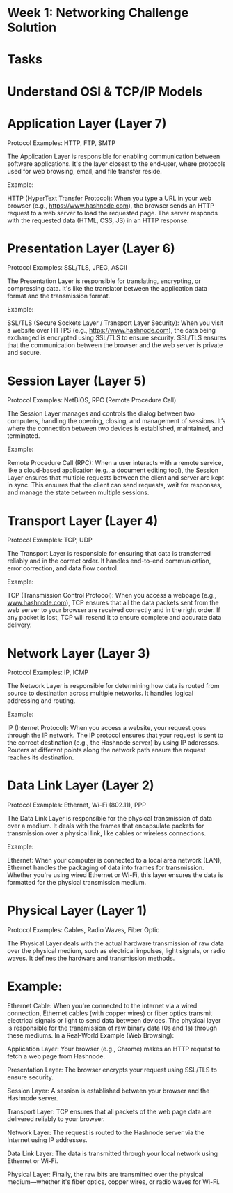 # Week 1: Networking Challenge Solution 

# Tasks
# Understand OSI & TCP/IP Models

# Application Layer (Layer 7)
Protocol Examples: HTTP, FTP, SMTP

The Application Layer is responsible for enabling communication between software applications. It's the layer closest to the end-user, where protocols used for web browsing, email, and file transfer reside.

Example:

HTTP (HyperText Transfer Protocol): When you type a URL in your web browser (e.g., https://www.hashnode.com), the browser sends an HTTP request to a web server to load the requested page. The server responds with the requested data (HTML, CSS, JS) in an HTTP response.

# Presentation Layer (Layer 6)
Protocol Examples: SSL/TLS, JPEG, ASCII

The Presentation Layer is responsible for translating, encrypting, or compressing data. It's like the translator between the application data format and the transmission format.

Example:

SSL/TLS (Secure Sockets Layer / Transport Layer Security): When you visit a website over HTTPS (e.g., https://www.hashnode.com), the data being exchanged is encrypted using SSL/TLS to ensure security. SSL/TLS ensures that the communication between the browser and the web server is private and secure.

# Session Layer (Layer 5)
Protocol Examples: NetBIOS, RPC (Remote Procedure Call)

The Session Layer manages and controls the dialog between two computers, handling the opening, closing, and management of sessions. It’s where the connection between two devices is established, maintained, and terminated.

Example:

Remote Procedure Call (RPC): When a user interacts with a remote service, like a cloud-based application (e.g., a document editing tool), the Session Layer ensures that multiple requests between the client and server are kept in sync. This ensures that the client can send requests, wait for responses, and manage the state between multiple sessions.


# Transport Layer (Layer 4)
Protocol Examples: TCP, UDP

The Transport Layer is responsible for ensuring that data is transferred reliably and in the correct order. It handles end-to-end communication, error correction, and data flow control.

Example:

TCP (Transmission Control Protocol): When you access a webpage (e.g., www.hashnode.com), TCP ensures that all the data packets sent from the web server to your browser are received correctly and in the right order. If any packet is lost, TCP will resend it to ensure complete and accurate data delivery.


# Network Layer (Layer 3)
Protocol Examples: IP, ICMP

The Network Layer is responsible for determining how data is routed from source to destination across multiple networks. It handles logical addressing and routing.

Example:

IP (Internet Protocol): When you access a website, your request goes through the IP network. The IP protocol ensures that your request is sent to the correct destination (e.g., the Hashnode server) by using IP addresses. Routers at different points along the network path ensure the request reaches its destination.


# Data Link Layer (Layer 2)
Protocol Examples: Ethernet, Wi-Fi (802.11), PPP

The Data Link Layer is responsible for the physical transmission of data over a medium. It deals with the frames that encapsulate packets for transmission over a physical link, like cables or wireless connections.

Example:

Ethernet: When your computer is connected to a local area network (LAN), Ethernet handles the packaging of data into frames for transmission. Whether you're using wired Ethernet or Wi-Fi, this layer ensures the data is formatted for the physical transmission medium.


# Physical Layer (Layer 1)
Protocol Examples: Cables, Radio Waves, Fiber Optic

The Physical Layer deals with the actual hardware transmission of raw data over the physical medium, such as electrical impulses, light signals, or radio waves. It defines the hardware and transmission methods.

# Example:

Ethernet Cable: When you're connected to the internet via a wired connection, Ethernet cables (with copper wires) or fiber optics transmit electrical signals or light to send data between devices. The physical layer is responsible for the transmission of raw binary data (0s and 1s) through these mediums.
In a Real-World Example (Web Browsing):

Application Layer: Your browser (e.g., Chrome) makes an HTTP request to fetch a web page from Hashnode.

Presentation Layer: The browser encrypts your request using SSL/TLS to ensure security.

Session Layer: A session is established between your browser and the Hashnode server.

Transport Layer: TCP ensures that all packets of the web page data are delivered reliably to your browser.

Network Layer: The request is routed to the Hashnode server via the Internet using IP addresses.

Data Link Layer: The data is transmitted through your local network using Ethernet or Wi-Fi.

Physical Layer: Finally, the raw bits are transmitted over the physical medium—whether it's fiber optics, copper wires, or radio waves for Wi-Fi.
